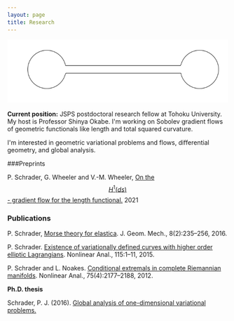 ```yaml
---
layout: page
title: Research
---
```


![](dumbbell.gif)

**Current position:** JSPS postdoctoral research fellow at Tohoku University. My host is Professor Shinya Okabe. I'm working on Sobolev gradient flows of geometric functionals like length and total squared curvature. 

I'm interested in geometric variational problems and flows, differential geometry, and global analysis. 

###Preprints

P. Schrader, G. Wheeler and V.-M. Wheeler, [On the $$H^1(ds)$$- gradient flow for the length functional.](https://arxiv.org/abs/2102.07305) 2021

### Publications


P. Schrader, [Morse theory for elastica](http://dx.doi.org/10.3934/jgm.2016006). J. Geom. Mech., 8(2):235–256, 2016.

P. Schrader. [Existence of variationally defined curves with higher order elliptic Lagrangians](http://dx.doi.org/10.1016/j.na.2014.11.016). Nonlinear Anal., 115:1–11, 2015.

P. Schrader and L. Noakes. [Conditional extremals in complete Riemannian manifolds](http://dx.doi.org/10.1016/j.na.2011.10.018). Nonlinear Anal., 75(4):2177–2188, 2012.

**Ph.D. thesis**

Schrader, P. J. (2016). [Global analysis of one-dimensional variational problems.](https://research-repository.uwa.edu.au/en/publications/global-analysis-of-one-dimensional-variational-problems)